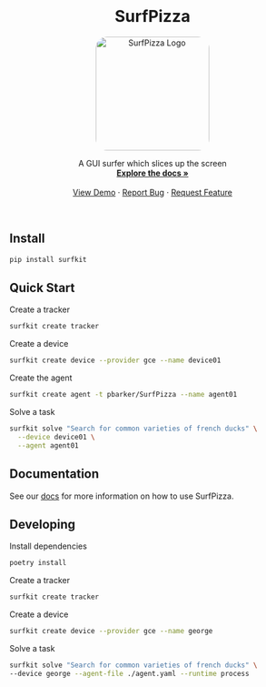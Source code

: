 <!-- PROJECT LOGO -->
<br />
<p align="center">
  <!-- <a href="https://github.com/agentsea/skillpacks">
    <img src="https://project-logo.png" alt="Logo" width="80">
  </a> -->

  <h1 align="center">SurfPizza</h1>
    <p align="center">
    <img src="https://storage.googleapis.com/guisurfer-assets/SurfPizza.webp" alt="SurfPizza Logo" width="200" style="border-radius: 20px;">
    </p>
  <p align="center">
    A GUI surfer which slices up the screen
    <br />
    <a href="https://docs.hub.agentsea.ai/introduction"><strong>Explore the docs »</strong></a>
    <br />
    <br />
    <a href="https://github.com/agentsea/surfpizza">View Demo</a>
    ·
    <a href="https://github.com/agentsea/surfpizza/issues">Report Bug</a>
    ·
    <a href="https://github.com/agentsea/surfpizza/issues">Request Feature</a>
  </p>
  <br>
</p>

## Install

```sh
pip install surfkit
```

## Quick Start

Create a tracker

```sh
surfkit create tracker
```

Create a device

```sh
surfkit create device --provider gce --name device01
```

Create the agent

```sh
surfkit create agent -t pbarker/SurfPizza --name agent01
```

Solve a task

```sh
surfkit solve "Search for common varieties of french ducks" \
  --device device01 \
  --agent agent01
```

## Documentation

See our [docs](https://docs.hub.agentsea.ai) for more information on how to use SurfPizza.

## Developing

Install dependencies

```sh
poetry install
```

Create a tracker

```sh
surfkit create tracker
```

Create a device

```sh
surfkit create device --provider gce --name george
```

Solve a task

```sh
surfkit solve "Search for common varieties of french ducks" \
--device george --agent-file ./agent.yaml --runtime process
```
